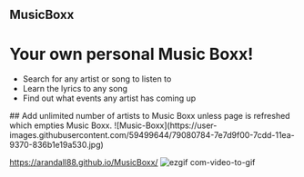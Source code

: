 ## MusicBoxx <br>
# Your own personal Music Boxx!<br>
<ul>
  <li> Search for any artist or song to listen to</li>
  <li> Learn the lyrics to any song</li>
  <li>Find out what events any artist has coming up</li>
</ul>
## Add unlimited number of artists to Music Boxx unless page is refreshed which empties Music Boxx.
![Music-Boxx](https://user-images.githubusercontent.com/59499644/79080784-7e7d9f00-7cdd-11ea-9370-836b1e19a530.jpg)


https://arandall88.github.io/MusicBoxx/
![ezgif com-video-to-gif](https://user-images.githubusercontent.com/59499644/79080735-0d3dec00-7cdd-11ea-9e13-7c1f33f234f9.gif)
